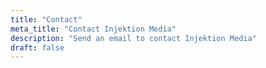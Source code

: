 ```yaml
---
title: "Contact"
meta_title: "Contact Injektion Media"
description: "Send an email to contact Injektion Media"
draft: false
---
```

